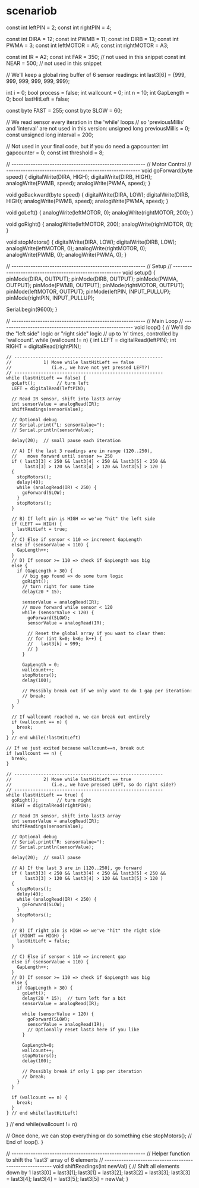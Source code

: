 # scenariob
const int leftPIN    = 2;
const int rightPIN   = 4;

const int DIRA       = 12;
const int PWMB       = 11;
const int DIRB       = 13;
const int PWMA       = 3;
const int leftMOTOR  = A5;
const int rightMOTOR = A3;

const int IR   = A2;
const int FAR  = 350;  // not used in this snippet
const int NEAR = 500;  // not used in this snippet

// We'll keep a global ring buffer of 6 sensor readings:
int last3[6] = {999, 999, 999, 999, 999, 999};

int i          = 0;
bool process   = false;
int wallcount  = 0;
int n          = 10;
int GapLength  = 0;
bool lastHitLeft = false;

const byte FAST = 255;
const byte SLOW = 60;

// We read sensor every iteration in the 'while' loops
// so 'previousMillis' and 'interval' are not used in this version:
unsigned long previousMillis = 0;
const unsigned long interval = 200;

// Not used in your final code, but if you do need a gapcounter:
int gapcounter     = 0;
const int threshold = 8;


// --------------------------------------------------------
//                  Motor Control
// --------------------------------------------------------
void goForward(byte speed) {
  digitalWrite(DIRA, HIGH);
  digitalWrite(DIRB, HIGH);
  analogWrite(PWMB, speed);
  analogWrite(PWMA, speed);
}

void goBackward(byte speed) {
  digitalWrite(DIRA, LOW);
  digitalWrite(DIRB, HIGH);
  analogWrite(PWMB, speed);
  analogWrite(PWMA, speed);
}

void goLeft() {
  analogWrite(leftMOTOR, 0);
  analogWrite(rightMOTOR, 200);
}

void goRight() {
  analogWrite(leftMOTOR, 200);
  analogWrite(rightMOTOR, 0);
}

void stopMotors() {
  digitalWrite(DIRA, LOW);
  digitalWrite(DIRB, LOW);
  analogWrite(leftMOTOR, 0);
  analogWrite(rightMOTOR, 0);
  analogWrite(PWMB, 0);
  analogWrite(PWMA, 0);
}

// --------------------------------------------------------
//                       Setup
// --------------------------------------------------------
void setup() {
  pinMode(DIRA, OUTPUT);
  pinMode(DIRB, OUTPUT);
  pinMode(PWMA, OUTPUT);
  pinMode(PWMB, OUTPUT);
  pinMode(rightMOTOR, OUTPUT);
  pinMode(leftMOTOR, OUTPUT);
  pinMode(leftPIN, INPUT_PULLUP);
  pinMode(rightPIN, INPUT_PULLUP);

  Serial.begin(9600);
}

// --------------------------------------------------------
//                       Main Loop
// --------------------------------------------------------
void loop() {
  // We'll do the "left side" logic or "right side" logic
  // up to 'n' times, controlled by 'wallcount'.
  while (wallcount != n) {
    int LEFT  = digitalRead(leftPIN);
    int RIGHT = digitalRead(rightPIN);

    // --------------------------------------------------------
    //            1) Move while lastHitLeft == false
    //               (i.e., we have not yet pressed LEFT?)
    // --------------------------------------------------------
    while (lastHitLeft == false) {
      goLeft();        // turn left
      LEFT = digitalRead(leftPIN);

      // Read IR sensor, shift into last3 array
      int sensorValue = analogRead(IR);
      shiftReadings(sensorValue);

      // Optional debug
      // Serial.print("L: sensorValue=");
      // Serial.println(sensorValue);

      delay(20);  // small pause each iteration

      // A) If the last 3 readings are in range (120..250),
      //    move forward until sensor >= 250
      if ( last3[3] < 250 && last3[4] < 250 && last3[5] < 250 &&
           last3[3] > 120 && last3[4] > 120 && last3[5] > 120 ) 
      {
        stopMotors();
        delay(40);
        while (analogRead(IR) < 250) {
          goForward(SLOW);
        }
        stopMotors();
      }

      // B) If left pin is HIGH => we've "hit" the left side
      if (LEFT == HIGH) {
        lastHitLeft = true;
      }
      // C) Else if sensor < 110 => increment GapLength
      else if (sensorValue < 110) {
        GapLength++;
      }
      // D) If sensor >= 110 => check if GapLength was big
      else {
        if (GapLength > 30) {
          // big gap found => do some turn logic
          goRight();
          // turn right for some time
          delay(20 * 15);

          sensorValue = analogRead(IR);
          // move forward while sensor < 120
          while (sensorValue < 120) {
            goForward(SLOW);
            sensorValue = analogRead(IR);

            // Reset the global array if you want to clear them:
            // for (int k=0; k<6; k++) {
            //   last3[k] = 999;
            // }
          }

          GapLength = 0;
          wallcount++;
          stopMotors();
          delay(100);

          // Possibly break out if we only want to do 1 gap per iteration:
          // break;
        }
      }

      // If wallcount reached n, we can break out entirely
      if (wallcount == n) {
        break;
      }
    } // end while(!lastHitLeft)

    // If we just exited because wallcount==n, break out
    if (wallcount == n) {
      break;
    }

    // --------------------------------------------------------
    //            2) Move while lastHitLeft == true
    //               (i.e., we have pressed LEFT, so do right side?)
    // --------------------------------------------------------
    while (lastHitLeft == true) {
      goRight();       // turn right
      RIGHT = digitalRead(rightPIN);

      // Read IR sensor, shift into last3 array
      int sensorValue = analogRead(IR);
      shiftReadings(sensorValue);

      // Optional debug
      // Serial.print("R: sensorValue=");
      // Serial.println(sensorValue);

      delay(20);  // small pause

      // A) If the last 3 are in [120..250], go forward
      if ( last3[3] < 250 && last3[4] < 250 && last3[5] < 250 &&
           last3[3] > 120 && last3[4] > 120 && last3[5] > 120 ) 
      {
        stopMotors();
        delay(40);
        while (analogRead(IR) < 250) {
          goForward(SLOW);
        }
        stopMotors();
      }

      // B) If right pin is HIGH => we've "hit" the right side
      if (RIGHT == HIGH) {
        lastHitLeft = false;
      }

      // C) Else if sensor < 110 => increment gap
      else if (sensorValue < 110) {
        GapLength++;
      }
      // D) If sensor >= 110 => check if GapLength was big
      else {
        if (GapLength > 30) {
          goLeft();
          delay(20 * 15);  // turn left for a bit
          sensorValue = analogRead(IR);

          while (sensorValue < 120) {
            goForward(SLOW);
            sensorValue = analogRead(IR);
            // Optionally reset last3 here if you like
          }

          GapLength=0;
          wallcount++;
          stopMotors();
          delay(100);

          // Possibly break if only 1 gap per iteration
          // break;
        }
      }

      if (wallcount == n) {
        break;
      }
    } // end while(lastHitLeft)

  } // end while(wallcount != n)

  // Once done, we can stop everything or do something else
  stopMotors();
  // End of loop().
}


// --------------------------------------------------------
//  Helper function to shift the 'last3' array of 6 elements
// --------------------------------------------------------
void shiftReadings(int newVal) {
  // Shift all elements down by 1
  last3[0] = last3[1];
  last3[1] = last3[2];
  last3[2] = last3[3];
  last3[3] = last3[4];
  last3[4] = last3[5];
  last3[5] = newVal;
}
